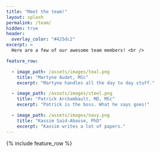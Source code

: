 ```yaml
---
title: "Meet the team!"
layout: splash
permalink: /team/
hidden: true
header:
  overlay_color: "#425dc2"
excerpt: >
  Here are a few of our awesome team members! <br /> 

feature_row:

  - image_path: /assets/images/teal.png
    title: "Martyne Audet, MSc"
    excerpt: "Martyne handles all the day to day stuff."

  - image_path: /assets/images/steel.png
    title: "Patrick Archambault, MD, MSc"
    excerpt: "Patrick is the boss. What he says goes!"

  - image_path: /assets/images/navy.png
    title: "Kassim Said-Abasse, PhD"
    excerpt: "Kassim writes a lot of papers."   
---
```


{% include feature_row %}
